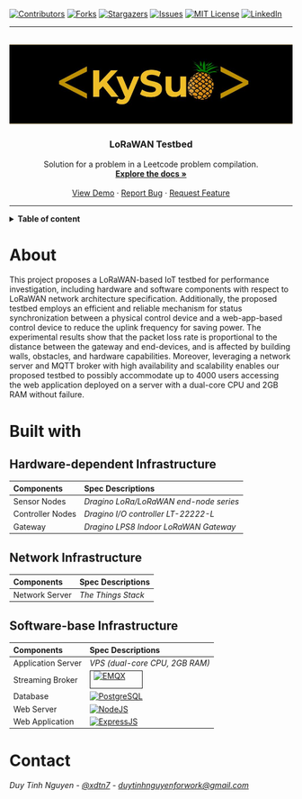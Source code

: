 [projectname]:  lorawan-testbed
[projectauthor]: kysudua
[linkedin]: xdtn7

<!-- PROJECT SHIELDS -->
<!--
*** I'm using markdown "reference style" links for readability.
*** Reference links are enclosed in brackets [ ] instead of parentheses ( ).
*** See the bottom of this document for the declaration of the reference variables
*** for contributors-url, forks-url, etc. This is an optional, concise syntax you may use.
*** https://www.markdownguide.org/basic-syntax/#reference-style-links
-->
[![Contributors][contributors-shield]][contributors-url]
[![Forks][forks-shield]][forks-url]
[![Stargazers][stars-shield]][stars-url]
[![Issues][issues-shield]][issues-url]
[![MIT License][license-shield]][license-url]
[![LinkedIn][linkedin-shield]][linkedin-url]

--- 

<!-- PROJECT LOGO -->
<br />
<div align="center">
  <a href="https://github.com/kysudua">
    <img src="./resources/kysudua.jpg" alt="Logo" >
  </a>

  <h3 align="center">LoRaWAN Testbed</h3>

  <p align="center">
    Solution for a problem in a Leetcode problem compilation.
    <br />
    <a href=""><strong>Explore the docs »</strong></a>
    <br />
    <br />
    <a href="">View Demo</a>
    ·
    <a href="">Report Bug</a>
    ·
    <a href="">Request Feature</a>
  </p>
</div>

---

<!-- TABLE OF CONTENTS -->
<details>
<summary><b>Table of content</b></summary>
<ol>
    <li>
      <a href="#about">About</a>
    </li>
    <li>
      <a href="#problem">Problem</a>
    </li>
    <li>
      <a href="#contact">Contact</a>
    </li>
  </ol>
</details>

# About

This project proposes a LoRaWAN-based IoT testbed for performance investigation, including hardware and software components with respect to LoRaWAN network architecture specification. Additionally, the proposed testbed employs an efficient and reliable mechanism for status synchronization between a physical control device and a web-app-based control device to reduce the uplink frequency for saving power. The experimental results show that the packet loss rate is proportional to the distance between the gateway and end-devices, and is affected by building walls, obstacles, and hardware capabilities. Moreover, leveraging a network server and MQTT broker with high availability and scalability enables our proposed testbed to possibly accommodate up to 4000 users accessing the web application deployed on a server with a dual-core CPU and 2GB RAM without failure.


# Built with
## Hardware-dependent Infrastructure
|Components |Spec Descriptions |
| :---      |   :---            |
|Sensor Nodes| *Dragino LoRa/LoRaWAN end-node series* |
|Controller Nodes|*Dragino I/O controller LT-22222-L*|
|Gateway | *Dragino LPS8 Indoor LoRaWAN Gateway* |

## Network Infrastructure
|Components |Spec Descriptions |
| :---      |   :---            |
|Network Server| *The Things Stack* |

## Software-base Infrastructure
|Components |Spec Descriptions |
| :---      |   :---            |
|Application Server| *VPS (dual-core CPU, 2GB RAM)* |
|Streaming Broker| <div style="padding: 0px 6px; border: 1px solid; width:80px; height:30px;">[![EMQX][EMQX]][EMQX-url]</div>|
|Database|[![PostgreSQL][postgresql]][postgresql-url]|
|Web Server| [![NodeJS][nodejs]][nodejs-url]|
|Web Application|[![ExpressJS][Expressjs]][Expressjs-url]|
# Contact
*Duy Tinh Nguyen - [@xdtn7](https://www.linkedin.com/in/xdtn7/) - duytinhnguyenforwork@gmail.com*


<!-- MARKDOWN LINKS & IMAGES -->
<!-- https://www.markdownguide.org/basic-syntax/#reference-style-links -->

[contributors-shield]: https://img.shields.io/github/contributors/kysudua/lorawan-testbed.svg?style=for-the-badge
[contributors-url]: https://github.com/kysudua/lorawan-testbed/graphs/contributors
[forks-shield]: https://img.shields.io/github/forks/kysudua/lorawan-testbed.svg?style=for-the-badge
[forks-url]: https://github.com/kysudua/lorawan-testbed/network/members
[stars-shield]: https://img.shields.io/github/stars/kysudua/lorawan-testbed.svg?style=for-the-badge
[stars-url]: https://github.com/kysudua/lorawan-testbed/stargazers
[issues-shield]: https://img.shields.io/github/issues/kysudua/lorawan-testbed.svg?style=for-the-badge
[issues-url]: https://github.com/kysudua/lorawan-testbed/issues
[license-shield]: https://img.shields.io/github/license/kysudua/lorawan-testbed.svg?style=for-the-badge
[license-url]: https://github.com/kysudua/lorawan-testbed/blob/master/LICENSE.txt
[linkedin-shield]: https://img.shields.io/badge/-LinkedIn-black.svg?style=for-the-badge&logo=linkedin&colorB=555
[linkedin-url]: https://linkedin.com/in/xdtn7
[product-screenshot]: images/screenshot.png

[EMQX]: https://www.emqx.io/docs/docs-assets/img/logo-broker.da1e68d6.png
[EMQX-url]: https://www.emqx.io/docs/en/v5.0/
[postgresql]: https://img.shields.io/badge/postgreSQL-4169E1?style=for-the-badge&logo=PostgreSQL&logoColor=white
[postgresql-url]: https://www.postgresql.org/docs/10/index.html
[nodejs]: https://img.shields.io/badge/NodeJS-339933?style=for-the-badge&logo=nodedotjs&logoColor=white
[nodejs-url]: https://nodejs.org/dist/latest-v18.x/docs/api/
[Expressjs]: https://img.shields.io/badge/ExpressJS-F7DF1E?style=for-the-badge&logo=express&logoColor=black
[Expressjs-url]: https://nodejs.org/dist/latest-v18.x/docs/api/

[Next.js]: https://img.shields.io/badge/next.js-000000?style=for-the-badge&logo=nextdotjs&logoColor=white
[Next-url]: https://nextjs.org/
[React.js]: https://img.shields.io/badge/React-20232A?style=for-the-badge&logo=react&logoColor=61DAFB
[React-url]: https://reactjs.org/
[Vue.js]: https://img.shields.io/badge/Vue.js-35495E?style=for-the-badge&logo=vuedotjs&logoColor=4FC08D
[Vue-url]: https://vuejs.org/
[Angular.io]: https://img.shields.io/badge/Angular-DD0031?style=for-the-badge&logo=angular&logoColor=white
[Angular-url]: https://angular.io/
[Svelte.dev]: https://img.shields.io/badge/Svelte-4A4A55?style=for-the-badge&logo=svelte&logoColor=FF3E00
[Svelte-url]: https://svelte.dev/
[Laravel.com]: https://img.shields.io/badge/Laravel-FF2D20?style=for-the-badge&logo=laravel&logoColor=white
[Laravel-url]: https://laravel.com
[Bootstrap.com]: https://img.shields.io/badge/Bootstrap-563D7C?style=for-the-badge&logo=bootstrap&logoColor=white
[Bootstrap-url]: https://getbootstrap.com
[JQuery.com]: https://img.shields.io/badge/jQuery-0769AD?style=for-the-badge&logo=jquery&logoColor=white
[JQuery-url]: https://jquery.com 